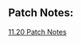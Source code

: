 ## Patch Notes: 
[11.20 Patch Notes](https://tonneh.github.io/GitHub-Pages-Project/updates/11.20%20patch%20notes.html)
